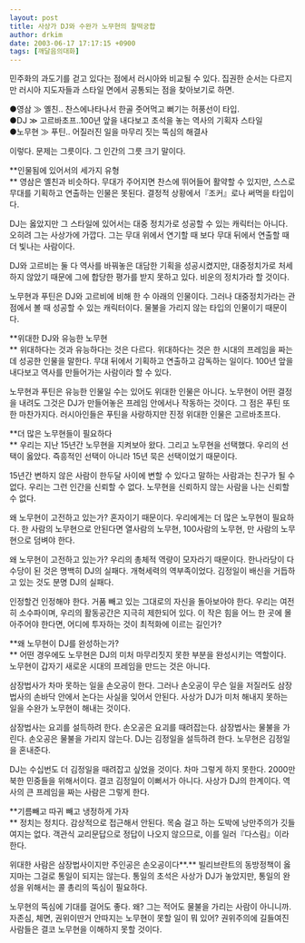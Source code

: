```yaml
---
layout: post
title: 사상가 DJ와 수완가 노무현의 찰떡궁합
author: drkim
date: 2003-06-17 17:17:15 +0900
tags: [깨달음의대화]
---
```

민주화의 과도기를 걷고 있다는 점에서 러시아와 비교될 수 있다. 집권한 순서는 다르지만 러시아 지도자들과 스타일 면에서 공통되는 점을 찾아보기로 하면. 

●영삼 ≫ 옐친.. 찬스에나타나서 한골 줏어먹고 뻐기는 허풍선이 타입.   
●DJ ≫ 고르바초프..100년 앞을 내다보고 초석을 놓는 역사의 기획자 스타일  
●노무현 ≫ 푸틴.. 어질러진 일을 마무리 짓는 뚝심의 해결사

이렇다. 문제는 그릇이다. 그 인간의 그릇 크기 말이다. 

**인물됨에 있어서의 세가지 유형  
** 영삼은 옐친과 비슷하다. 무대가 주어지면 찬스에 뛰어들어 활약할 수 있지만, 스스로 무대를 기획하고 연출하는 인물은 못된다. 결정적 상황에서『조커』로나 써먹을 타입이다. 

DJ는 옳았지만 그 스타일에 있어서는 대중 정치가로 성공할 수 있는 캐릭터는 아니다. 오히려 그는 사상가에 가깝다. 그는 무대 위에서 연기할 때 보다 무대 뒤에서 연출할 때 더 빛나는 사람이다. 

DJ와 고르비는 둘 다 역사를 바꿔놓은 대담한 기획을 성공시켰지만, 대중정치가로 처세하지 않았기 때문에 그에 합당한 평가를 받지 못하고 있다. 비운의 정치가라 할 것이다. 

노무현과 푸틴은 DJ와 고르비에 비해 한 수 아래의 인물이다. 그러나 대중정치가라는 관점에서 볼 때 성공할 수 있는 캐릭터이다. 물불을 가리지 않는 타입의 인물이기 때문이다. 

**위대한 DJ와 유능한 노무현  
** 위대하다는 것과 유능하다는 것은 다르다. 위대하다는 것은 한 시대의 프레임을 짜는데 성공한 인물을 말한다. 무대 뒤에서 기획하고 연출하고 감독하는 일이다. 100년 앞을 내다보고 역사를 만들어가는 사람이라 할 수 있다. 

노무현과 푸틴은 유능한 인물일 수는 있어도 위대한 인물은 아니다. 노무현이 어떤 결정을 내려도 그것은 DJ가 만들어놓은 프레임 안에서나 작동하는 것이다. 그 점은 푸틴 또한 마찬가지다. 러시아인들은 푸틴을 사랑하지만 진정 위대한 인물은 고르바초프다. 

**더 많은 노무현들이 필요하다  
** 우리는 지난 15년간 노무현을 지켜보아 왔다. 그리고 노무현을 선택했다. 우리의 선택이 옳았다. 즉흥적인 선택이 아니라 15년 묵은 선택이었기 때문이다. 

15년간 변하지 않은 사람이 한두달 사이에 변할 수 있다고 말하는 사람과는 친구가 될 수 없다. 우리는 그런 인간을 신뢰할 수 없다. 노무현을 신뢰하지 않는 사람을 나는 신뢰할 수 없다. 

왜 노무현이 고전하고 있는가? 혼자이기 때문이다. 우리에게는 더 많은 노무현이 필요하다. 한 사람의 노무현으로 안된다면 열사람의 노무현, 100사람의 노무현, 만 사람의 노무현으로 덤벼야 한다. 

왜 노무현이 고전하고 있는가? 우리의 총체적 역량이 모자라기 때문이다. 한나라당이 다수당이 된 것은 명백히 DJ의 실패다. 개혁세력의 역부족이었다. 김정일이 배신을 거듭하고 있는 것도 분명 DJ의 실패다.

인정할건 인정해야 한다. 거품 빼고 있는 그대로의 자신을 돌아보아야 한다. 우리는 여전히 소수파이며, 우리의 활동공간은 지극히 제한되어 있다. 이 작은 힘을 어느 한 곳에 몰아주어야 한다면, 어디에 투자하는 것이 최적화에 이르는 길인가?

**왜 노무현이 DJ를 완성하는가?  
** 어떤 경우에도 노무현은 DJ의 미처 마무리짓지 못한 부분을 완성시키는 역할이다. 노무현이 갑자기 새로운 시대의 프레임을 만드는 것은 아니다. 

삼장법사가 차마 못하는 일을 손오공이 한다. 그러나 손오공이 무슨 일을 저질러도 삼장법사의 손바닥 안에서 논다는 사실을 잊어서 안된다. 사상가 DJ가 미처 해내지 못하는 일을 수완가 노무현이 해내는 것이다.

삼장법사는 요괴를 설득하려 한다. 손오공은 요괴를 때려잡는다. 삼장법사는 물불을 가린다. 손오공은 물불을 가리지 않는다. DJ는 김정일을 설득하려 한다. 노무현은 김정일을 혼내준다. 

DJ는 수십번도 더 김정일을 때려잡고 싶었을 것이다. 차마 그렇게 하지 못한다. 2000만 북한 민중들을 위해서이다. 결코 김정일이 이뻐서가 아니다. 사상가 DJ의 한계이다. 역사의 큰 프레임을 짜는 사람은 그렇게 한다. 

**기름빼고 따귀 빼고 냉정하게 가자  
** 정치는 정치다. 감상적으로 접근해서 안된다. 목숨 걸고 하는 도박에 낭만주의가 깃들 여지는 없다. 객관식 교리문답으로 정답이 나오지 않으므로, 이를 일러『다스림』이라 한다. 

위대한 사람은 삼장법사이지만 주인공은 손오공이다**.** 빌리브란트의 동방정책이 옳지마는 그걸로 통일이 되지는 않는다. 통일의 초석은 사상가 DJ가 놓았지만, 통일의 완성을 위해서는 콜 총리의 뚝심이 필요하다. 

노무현의 뚝심에 기대를 걸어도 좋다. 왜? 그는 적어도 물불을 가리는 사람이 아니니까. 자존심, 체면, 권위이딴거 안따지는 노무현이 못할 일이 뭐 있어? 권위주의에 길들여진 사람들은 결코 노무현을 이해하지 못할 것이다.